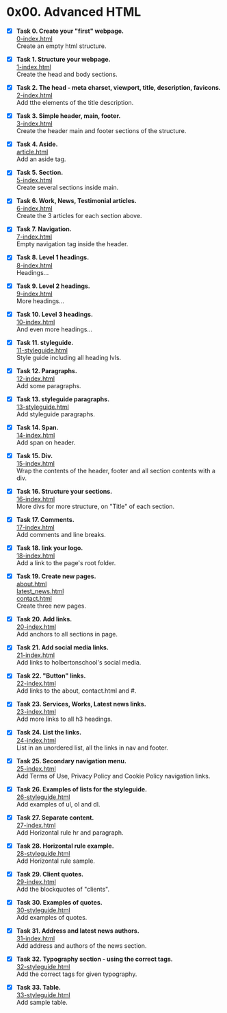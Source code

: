 # 0x00. Advanced HTML #
- [x] **Task 0. Create your "first" webpage.**\
[0-index.html](https://github.com/DiegoCol93/holbertonschool-web_front_end/blob/main/0x00-html_advanced/0-index.html)\
Create an empty html structure.

- [x] **Task 1. Structure your webpage.**\
[1-index.html](https://github.com/DiegoCol93/holbertonschool-web_front_end/blob/main/0x00-html_advanced/1-index.html)\
Create the head and body sections.

- [x] **Task 2. The head - meta charset, viewport, title, description, favicons.**\
[2-index.html](https://github.com/DiegoCol93/holbertonschool-web_front_end/blob/main/0x00-html_advanced/2-index.html)\
Add tthe elements of the title description.

- [x] **Task 3. Simple header, main, footer.**\
[3-index.html](https://github.com/DiegoCol93/holbertonschool-web_front_end/blob/main/0x00-html_advanced/3-index.html)\
Create the header main and footer sections of the structure.

- [x] **Task 4. Aside.**\
[article.html](https://github.com/DiegoCol93/holbertonschool-web_front_end/blob/main/0x00-html_advanced/article.html)\
Add an aside tag.

- [x] **Task 5. Section.**\
[5-index.html](https://github.com/DiegoCol93/holbertonschool-web_front_end/blob/main/0x00-html_advanced/5-index.html)\
Create several sections inside main.

- [x] **Task 6. Work, News, Testimonial articles.**\
[6-index.html](https://github.com/DiegoCol93/holbertonschool-web_front_end/blob/main/0x00-html_advanced/6-index.html)\
Create the 3 articles for each section above.

- [x] **Task 7. Navigation.**\
[7-index.html](https://github.com/DiegoCol93/holbertonschool-web_front_end/blob/main/0x00-html_advanced/7-index.html)\
Empty navigation tag inside the header.

- [x] **Task 8. Level 1 headings.**\
[8-index.html](https://github.com/DiegoCol93/holbertonschool-web_front_end/blob/main/0x00-html_advanced/8-index.html)\
Headings...

- [x] **Task 9. Level 2 headings.**\
[9-index.html](https://github.com/DiegoCol93/holbertonschool-web_front_end/blob/main/0x00-html_advanced/9-index.html)\
More headings...

- [x] **Task 10. Level 3 headings.**\
[10-index.html](https://github.com/DiegoCol93/holbertonschool-web_front_end/blob/main/0x00-html_advanced/10-index.html)\
And even more headings...

- [x] **Task 11. styleguide.**\
[11-styleguide.html](https://github.com/DiegoCol93/holbertonschool-web_front_end/blob/main/0x00-html_advanced/11-styleguide.html)\
Style guide including all heading lvls.

- [x] **Task 12. Paragraphs.**\
[12-index.html](https://github.com/DiegoCol93/holbertonschool-web_front_end/blob/main/0x00-html_advanced/12-index.html)\
Add some paragraphs.

- [x] **Task 13. styleguide paragraphs.**\
[13-styleguide.html](https://github.com/DiegoCol93/holbertonschool-web_front_end/blob/main/0x00-html_advanced/13-styleguide.html)\
Add styleguide paragraphs.

- [x] **Task 14. Span.**\
[14-index.html](https://github.com/DiegoCol93/holbertonschool-web_front_end/blob/main/0x00-html_advanced/14-index.html)\
Add span on header.

- [x] **Task 15. Div.**\
[15-index.html](https://github.com/DiegoCol93/holbertonschool-web_front_end/blob/main/0x00-html_advanced/15-index.html)\
Wrap the contents of the header, footer and all section contents with a div.

- [x] **Task 16. Structure your sections.**\
[16-index.html](https://github.com/DiegoCol93/holbertonschool-web_front_end/blob/main/0x00-html_advanced/16-index.html)\
More divs for more structure, on "Title" of each section.

- [x] **Task 17. Comments.**\
[17-index.html](https://github.com/DiegoCol93/holbertonschool-web_front_end/blob/main/0x00-html_advanced/17-index.html)\
Add comments and line breaks.

- [x] **Task 18. link your logo.**\
[18-index.html](https://github.com/DiegoCol93/holbertonschool-web_front_end/blob/main/0x00-html_advanced/18-index.html)\
Add a link to the page's root folder.

- [x] **Task 19. Create new pages.**\
[about.html](https://github.com/DiegoCol93/holbertonschool-web_front_end/blob/main/0x00-html_advanced/about.html)\
[latest_news.html](https://github.com/DiegoCol93/holbertonschool-web_front_end/blob/main/0x00-html_advanced/latest_news.html)\
[contact.html](https://github.com/DiegoCol93/holbertonschool-web_front_end/blob/main/0x00-html_advanced/contact.html)\
Create three new pages.

- [x] **Task 20. Add links.**\
[20-index.html](https://github.com/DiegoCol93/holbertonschool-web_front_end/blob/main/0x00-html_advanced/20-index.html)\
Add anchors to all sections in page.

- [x] **Task 21. Add social media links.**\
[21-index.html](https://github.com/DiegoCol93/holbertonschool-web_front_end/blob/main/0x00-html_advanced/21-index.html)\
Add links to holbertonschool's social media.

- [x] **Task 22. "Button" links.**\
[22-index.html](https://github.com/DiegoCol93/holbertonschool-web_front_end/blob/main/0x00-html_advanced/22-index.html)\
Add links to the about, contact.html and #.

- [x] **Task 23. Services, Works, Latest news links.**\
[23-index.html](https://github.com/DiegoCol93/holbertonschool-web_front_end/blob/main/0x00-html_advanced/23-index.html)\
Add more links to all h3 headings.

- [x] **Task 24. List the links.**\
[24-index.html](https://github.com/DiegoCol93/holbertonschool-web_front_end/blob/main/0x00-html_advanced/24-index.html)\
List in an unordered list, all the links in nav and footer.

- [x] **Task 25. Secondary navigation menu.**\
[25-index.html](https://github.com/DiegoCol93/holbertonschool-web_front_end/blob/main/0x00-html_advanced/25-index.html)\
Add Terms of Use, Privacy Policy and Cookie Policy navigation links.

- [x] **Task 26. Examples of lists for the styleguide.**\
[26-styleguide.html](https://github.com/DiegoCol93/holbertonschool-web_front_end/blob/main/0x00-html_advanced/26-styleguide.html)\
Add examples of ul, ol and dl.

- [x] **Task 27. Separate content.**\
[27-index.html](https://github.com/DiegoCol93/holbertonschool-web_front_end/blob/main/0x00-html_advanced/27-index.html)\
Add Horizontal rule hr and paragraph.

- [x] **Task 28. Horizontal rule example.**\
[28-styleguide.html](https://github.com/DiegoCol93/holbertonschool-web_front_end/blob/main/0x00-html_advanced/28-styleguide.html)\
Add Horizontal rule sample.

- [x] **Task 29. Client quotes.**\
[29-index.html](https://github.com/DiegoCol93/holbertonschool-web_front_end/blob/main/0x00-html_advanced/29-index.html)\
Add the blockquotes of "clients".

- [x] **Task 30. Examples of quotes.**\
[30-styleguide.html](https://github.com/DiegoCol93/holbertonschool-web_front_end/blob/main/0x00-html_advanced/30-styleguide.html)\
Add examples of quotes.

- [x] **Task 31. Address and latest news authors.**\
[31-index.html](https://github.com/DiegoCol93/holbertonschool-web_front_end/blob/main/0x00-html_advanced/31-index.html)\
Add address and authors of the news section.

- [x] **Task 32. Typography section - using the correct tags.**\
[32-styleguide.html](https://github.com/DiegoCol93/holbertonschool-web_front_end/blob/main/0x00-html_advanced/32-styleguide.html)\
Add the correct tags for given typography.

- [x] **Task 33. Table.**\
[33-styleguide.html](https://github.com/DiegoCol93/holbertonschool-web_front_end/blob/main/0x00-html_advanced/33-styleguide.html)\
Add sample table.
